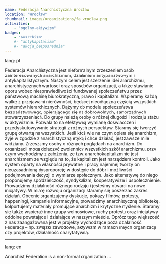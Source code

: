 ```yaml
---
name: Federacja Anarchistyczna Wrocław
location: "Wrocław"
thumbnail: images/organizations/fa_wroclaw.png
activities:
    - "ogolny-aktywizm"
badges:
    - "anarchizm"
    #- "antykapitalizm"
    #- "akcja_bezposrednia"
---         
```

lang: pl

Federacja Anarchistyczna jest nieformalnym zrzeszeniem osób zainteresowanych anarchizmem, działaniem antypaństwowym i antykapitalistycznym. Naszym celem jest szerzenie idei anarchizmu, anarchistycznych wartości oraz sposobów organizacji, a także stawianie oporu wobec niesprawiedliwości fundowanej społeczeństwu przez państwową machinę biurokratyczną, prawo i kapitalizm. Wspieramy każdą walkę z przejawami nierówności, będącej nieodłączną częścią wszystkich systemów hierarchicznych. Dążymy do modelu społeczeństwa bezpaństwowego, opierającego się na dobrowolnych, samorządnych stowarzyszeniach.
Do grupy należą osoby o różnej długości i rodzaju stażu w aktywizmie. Pozwala to na efektywną wymianę doświadczeń i przedyskutowywanie strategii z różnych perspektyw. Staramy się tworzyć grupę otwartą na wszystkich. Jeśli ktoś wie na czym opiera się anarchizm, żyje w zgodzie z anarchistyczną etyką i chce działać, jest zawsze mile widziany.
Zrzeszamy osoby o różnych poglądach na anarchizm. Do organizacji mogą dołączyć zwolennicy wszystkich szkół anarchizmu, przy czym wychodzimy z założenia, że tzw. anarchokapitalizm nie jest anarchizmem ze względu na to, że kapitalizm jest narzędziem kontroli. Jako system oparty na własności prywatnej i pracy najemnej tworzy on nieuzasadnioną dysproporcję w dostępie do dóbr i możliwości podejmowania decyzji o wymiarze społecznym. Jako alternatywę do niego proponujemy spółdzielczość, syndykalizm, kooperatywizm i uspołecznienie.
Prowadzimy działalność różnego rodzaju i jesteśmy otwarci na nowe inicjatywy. W miarę rozwoju organizacji staramy się poszerzać zakres działań. Obecnie organizujemy dyskusje, pokazy filmów, protesty, happeningi, kampanie informacyjne, prowadzimy anarchistyczną bibliotekę, kolportujemy materiały promujące anarchizm i krytyczne myślenie. Staramy się także wspierać inne grupy wolnościowe, ruchy protestu oraz inicjatywy oddolne powstające i działające w naszym mieście. Oprócz tego większość z nas zaangażowana jest w projekty wychodzące poza działalność Federacji – np. związki zawodowe, aktywizm w ramach innych organizacji czy projektów, działalność charytatywną.

---
lang: en

Anarchist Federation is a non-formal organization ...
